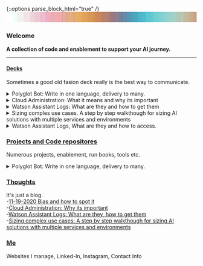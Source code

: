{::options parse_block_html="true" /}
![Alt text](https://raw.githubusercontent.com/Christophercrane/chris/master/images/Copy%20of%20Spagetti%20Western%20Sundown%20on%20Easter.jpg "Spagetti Western at Sundown")

### Welcome  
**A collection of code and enablement to support your AI journey.**
  
----  
  
#### [Decks](https://github.com/markdown-it/markdown-it-emoji) 
Sometimes a good old fasion deck really is the best way to communicate.   
  
  
<details>
 
  <summary markdown="span">Polyglot Bot: Write in one language, delivery to many.</summary>
This deck outlines the benefits and architecture of a translation solution that enables translation of a Watson Assistant skill into any of the many available languages offered via Watson Language Translator.

-[Overview Deck](https://github.com/Christophercrane/Polyglot-Bot/blob/master/Overview_Deck_Polyglot_bot.pdf)  
-[Runbook / Set-up Instructions](https://github.com/Christophercrane/Polyglot-Bot/blob/master/Playbook_for_Polyglot_bot.pdf)  
-[Components: Watson Assistant Skill](https://github.com/Christophercrane/Polyglot-Bot/blob/master/skill-Polyglot-Bot.json)  
-[Components: Cloud Function Code](https://github.com/Christophercrane/Polyglot-Bot/blob/master/polyglotbot.zip)   

</details>


<details>
 
  <summary markdown="span">Cloud Administration: What it means and why its important</summary>
This deck outlines the duties of a cloud administrator and why the role is important to define and assign. 

-[Cloud Administration: Why its important](https://github.com/Christophercrane/Decks/blob/master/IBM%20Cloud%20Subscription%20Code%20and%20Administrator%20considerations.pdf)  

</details>

 
<details>
 
  <summary markdown="span">Watson Assistant Logs: What are they and how to get them</summary>
This deck outlines the contents of Watson Assistant Logs, the method for obtaining them and where to find supporting documentation. 

-[Watson Assistant Logs: What are they, how to get them](https://github.com/markdown-it/markdown-it-emoji)  

</details>
 
 
 
<details>
 
  <summary markdown="span">Sizing comples use cases. A step by step walkthough for sizing AI solutions with multiple services and environments</summary>
This deck outlines a methodology for sizing complex AI use cases involving multiple services, environments and use cases. There is a lengthy preamble (storytime) before I discuss the methodology. This is mainly for context and entertainment value. Skip to page five to get straight to the methodology. 

-[Sizing complex use cases: A step by step walkthough for sizing AI solutions with multiple services and environments](https://github.com/Christophercrane/Decks/blob/master/Project%20Watson%20Usage%20v3.pdf)  

This methodology references a spreadsheet which can be found here. Download to use: 
-[Sizing complex use cases: Supporting Spreadsheet](https://github.com/Christophercrane/Decks/blob/master/Projecting%20Usage%20Worksheet%20-%20See%20also%20PDF.xlsx)  

</details> 
 
<details>
 
  <summary markdown="span">Watson Assistant Logs, What are they and how to access.</summary>
This deck outlines a methodology for sizing complex AI use cases involving multiple services, environments and use cases. 

-[Watson Assistant Logs, What are they and how to access.](https://github.com/Christophercrane/Decks/blob/master/Watson%20Assistant%20Logging.pdf)  

</details> 



### [Projects and Code repositores](https://github.com/markdown-it/markdown-it-emoji)
Numerous projects, enablement, run books, tools etc.  
<details>
 
  <summary markdown="span">Polyglot Bot: Write in one language, delivery to many.</summary>
This deck outlines the benefits and architecture of a translation solution that enables translation of a Watson Assistant skill into any of the many available languages offered via Watson Language Translator.

-[Overview Deck](https://github.com/Christophercrane/Polyglot-Bot/blob/master/Overview_Deck_Polyglot_bot.pdf)  
-[Runbook / Set-up Instructions](https://github.com/Christophercrane/Polyglot-Bot/blob/master/Playbook_for_Polyglot_bot.pdf)  
-[Components: Watson Assistant Skill](https://github.com/Christophercrane/Polyglot-Bot/blob/master/skill-Polyglot-Bot.json)  
-[Components: Cloud Function Code](https://github.com/Christophercrane/Polyglot-Bot/blob/master/polyglotbot.zip)   

</details>
  
  
### [Thoughts](https://github.com/markdown-it/markdown-it-emoji)
It's just a blog.  
-[11-19-2020 Bias and how to spot it](https://github.com/markdown-it/markdown-it-emoji)  
-[Cloud Administration: Why its important](https://github.com/markdown-it/markdown-it-emoji)  
-[Watson Assistant Logs: What are they, how to get them](https://github.com/markdown-it/markdown-it-emoji)  
-[Sizing complex use cases: A step by step walkthough for sizing AI solutions with multiple services and environments](https://github.com/markdown-it/markdown-it-emoji)



### [Me](https://github.com/markdown-it/markdown-it-emoji)
Websites I manage, Linked-In, Instagram, Contact Info 


</div>
</div>

